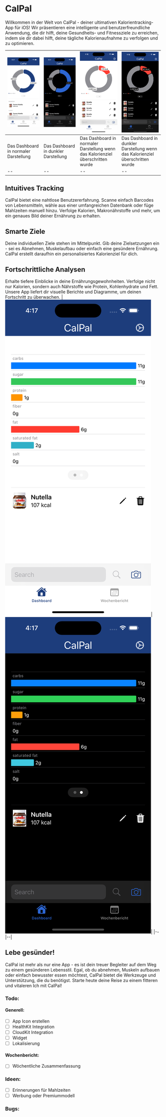# CalPal
Willkommen in der Welt von CalPal - deiner ultimativen Kalorientracking-App für iOS! Wir präsentieren eine intelligente und benutzerfreundliche Anwendung, die dir hilft, deine Gesundheits- und Fitnessziele zu erreichen, indem sie dir dabei hilft, deine tägliche Kalorienaufnahme zu verfolgen und zu optimieren.

|![Dashboard](./screenshots/1_a.png)|![Dashboard (DarkMode)](./screenshots/1_b.png)|![Kalozienziel überschritten](./screenshots/1_a2.png)|![Kalozienziel überschritten (DarkMode)](./screenshots/1_b2.png)|
|--|--|--|--|
|Das Dashboard in normaler Darstellung|Das Dashboard in dunkler Darstellung|Das Dashboard in normaler Darstellung wenn das Kalorienziel überschritten wurde|Das Dashboard in dunkler Darstellung wenn das Kalorienziel überschritten wurde|
|--|--|--|--|

## Intuitives Tracking
CalPal bietet eine nahtlose Benutzererfahrung. Scanne einfach Barcodes von Lebensmitteln, wähle aus einer umfangreichen Datenbank oder füge Mahlzeiten manuell hinzu. Verfolge Kalorien, Makronährstoffe und mehr, um ein genaues Bild deiner Ernährung zu erhalten.

## Smarte Ziele
Deine individuellen Ziele stehen im Mittelpunkt. Gib deine Zielsetzungen ein - sei es Abnehmen, Muskelaufbau oder einfach eine gesündere Ernährung. CalPal erstellt daraufhin ein personalisiertes Kalorienziel für dich.

## Fortschrittliche Analysen
Erhalte tiefere Einblicke in deine Ernährungsgewohnheiten. Verfolge nicht nur Kalorien, sondern auch Nährstoffe wie Protein, Kohlenhydrate und Fett. Unsere App liefert dir visuelle Berichte und Diagramme, um deinen Fortschritt zu überwachen.
|![Dashboard Analyse](./screenshots/2_a.png)|![Dashboard Analyse (DarkMode)](./screenshots/2_b.png)|
|--|--|

## Lebe gesünder!
CalPal ist mehr als nur eine App - es ist dein treuer Begleiter auf dem Weg zu einem gesünderen Lebensstil. Egal, ob du abnehmen, Muskeln aufbauen oder einfach bewusster essen möchtest, CalPal bietet die Werkzeuge und Unterstützung, die du benötigst. Starte heute deine Reise zu einem fitteren und vitaleren Ich mit CalPal!

### Todo:
#### Generell:
- [ ] App Icon erstellen
- [ ] HealthKit Integration
- [ ] CloudKit Integration
- [ ] Widget
- [ ] Lokalisierung

#### Wochenbericht:
- [ ] Wöchentliche Zusammenfassung

### Ideen:
- [ ] Erinnerungen für Mahlzeiten
- [ ] Werbung oder Premiummodell

### Bugs:
